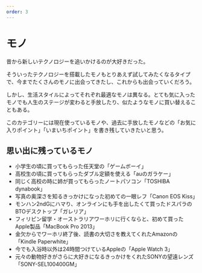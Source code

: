```yaml
---
order: 3
---
```

# モノ

昔から新しいテクノロジーを追いかけるのが大好きだった。

そういったテクノロジーを搭載したモノもとりあえず試してみたくなるタイプで、今までたくさんのモノに出会ってきたし、これからも出会っていくだろう。

しかし、生活スタイルによってそれぞれ最適なモノは異なる。とても気に入ったモノでも人生のステージが変わると手放したり、似たようなモノに買い替えることもある。

このカテゴリーには現在使っているモノや、過去に手放したモノなどの「お気に入りポイント」「いまいちポイント」を書き残していきたいと思う。

## 思い出に残っているモノ
- 小学生の頃に買ってもらった任天堂の「ゲームボーイ」
- 高校生の頃に買ってもらったダブル定額を使える「auのガラケー」
- 同じく高校の時に姉が買ってもらったノートパソコン「TOSHIBA dynabook」
- 写真の奥深さを知るきっかけになった初めての一眼レフ「Canon EOS Kiss」
- モンハン2ndGにハマり、オンラインにも手を出したくて買ったドスパラのBTOデスクトップ「ガレリア」
- フィリピン留学・オーストラリアワーホリに行くならと、初めて買ったApple製品「MacBook Pro 2013」
- 金欠からでワーホリ終了後、読書の大切さを教えてくれたAmazonの「Kindle Paperwhite」
- 今でも入浴時以外は24時間つけているAppleの「Apple Watch 3」
- 元々の動物好きがさらに大好きになるきっかけをくれたSONYの望遠レンズ「SONY-SEL100400GM」